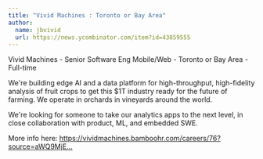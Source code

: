 ```yaml
---
title: "Vivid Machines : Toronto or Bay Area"
author:
  name: jbvivid
  url: https://news.ycombinator.com/item?id=43859555
---
```

Vivid Machines - Senior Software Eng Mobile&#x2F;Web - Toronto or Bay Area - Full-time

We&#x27;re building edge AI and a data platform for high-throughput, high-fidelity analysis of fruit crops to get this $1T industry ready for the future of farming. We operate in orchards in vineyards around the world.

We&#x27;re looking for someone to take our analytics apps to the next level, in close collaboration with product, ML, and embedded SWE.

More info here: <a href="https:&#x2F;&#x2F;vividmachines.bamboohr.com&#x2F;careers&#x2F;76?source=aWQ9MjE%3D" rel="nofollow">https:&#x2F;&#x2F;vividmachines.bamboohr.com&#x2F;careers&#x2F;76?source=aWQ9MjE...</a>
<JobApplication />
